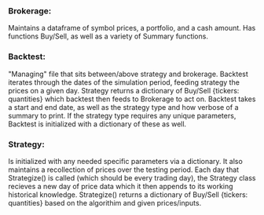 

### Brokerage:
Maintains a dataframe of symbol prices, a portfolio, and a cash amount. Has functions Buy/Sell, as well as a variety of Summary functions.

### Backtest:
"Managing" file that sits between/above strategy and brokerage. Backtest iterates through the dates of the simulation period, feeding strategy the prices on a given day. Strategy returns a dictionary of Buy/Sell {tickers: quantities} which backtest then feeds to Brokerage to act on. Backtest takes a start and end date, as well as the strategy type and how verbose of a summary to print. If the strategy type requires any unique parameters, Backtest is initialized with a dictionary of these as well.

### Strategy:
Is initialized with any needed specific parameters via a dictionary. It also maintains a recollection of prices over the testing period. Each day that Strategize() is called (which should be every trading day), the Strategy class recieves a new day of price data which it then appends to its working historical knowledge. Strategize() returns a dictionary of Buy/Sell {tickers: quantities} based on the algorithim and given prices/inputs.


